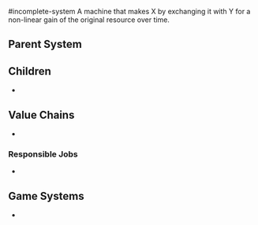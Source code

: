 #incomplete-system
A machine that makes X by exchanging it with Y for a non-linear gain of the original resource over time.
## Parent System

## Children
- 
## Value Chains
- 
### Responsible Jobs
-
## Game Systems
- 